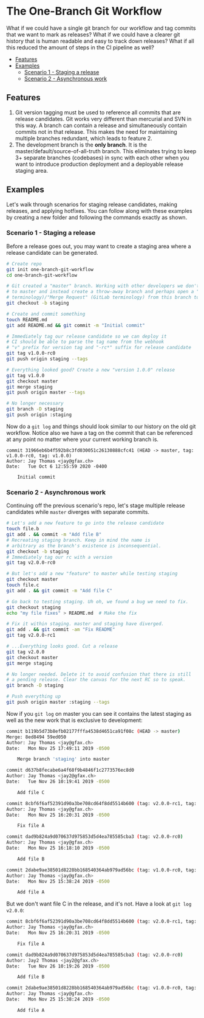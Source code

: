 # The One-Branch Git Workflow

What if we could have a single git branch for our workflow and tag commits that we want to mark as releases?
What if we could have a clearer git history that is human readable and easy to track down releases?
What if all this reduced the amount of steps in the CI pipeline as well?

<!-- START doctoc generated TOC please keep comment here to allow auto update -->
<!-- DON'T EDIT THIS SECTION, INSTEAD RE-RUN doctoc TO UPDATE -->
- [Features](#features)
- [Examples](#examples)
  - [Scenario 1 - Staging a release](#scenario-1---staging-a-release)
  - [Scenario 2 - Asynchronous work](#scenario-2---asynchronous-work)

<!-- END doctoc generated TOC please keep comment here to allow auto update -->


## Features

1. Git version tagging must be used to reference all commits that are release candidates. Git works very different than mercurial and SVN in this way. A branch can contain a release and simultaneously contain commits not in that release. This makes the need for maintaining multiple branches redundant, which leads to feature 2.
2. The development branch is the **only branch**. It is the master/default/source-of-all-truth branch. This eliminates trying to keep 3+ separate branches (codebases) in sync with each other when you want to introduce production deployment and a deployable release staging area.

## Examples

Let's walk through scenarios for staging release candidates, making releases, and applying hotfixes.
You can follow along with these examples by creating a new folder and following the commands exactly as shown.

### Scenario 1 - Staging a release

Before a release goes out, you may want to create a staging area where a release candidate can be generated.

```bash
# Create repo
git init one-branch-git-workflow 
cd one-branch-git-workflow

# Git created a "master" branch. Working with other developers we don't want to commit directly
# to master and instead create a throw-away branch and perhaps open a "Pull Request" (GitHub
# terminology)/"Merge Request" (GitLab terminology) from this branch to master.
git checkout -b staging

# Create and commit something
touch README.md
git add README.md && git commit -m "Initial commit"

# Immediately tag our release candidate so we can deploy it
# CI should be able to parse the tag name from the webhook
# "v" prefix for version tag and "-rc*" suffix for release candidate
git tag v1.0.0-rc0
git push origin staging --tags

# Everything looked good? Create a new "version 1.0.0" release
git tag v1.0.0
git checkout master
git merge staging
git push origin master --tags

# No longer necessary
git branch -D staging
git push origin :staging
```

Now do a `git log` and things should look similar to our history on the old git workflow.
Notice also we have a tag on the commit that can be referenced at any point no matter where your current working branch is.

```
commit 31966eb6b4f592b8c3fd030051c26130888cfc41 (HEAD -> master, tag: v1.0.0-rc0, tag: v1.0.0)
Author: Jay Thomas <jay@gfax.ch>
Date:   Tue Oct 6 12:55:59 2020 -0400

    Initial commit
```

### Scenario 2 - Asynchronous work

Continuing off the previous scenario's repo, let's stage multiple release candidates while `master` diverges with separate commits.

```bash
# Let's add a new feature to go into the release candidate
touch file.b
git add . && commit -m "Add file B"
# Recreating staging branch. Keep in mind the name is
# arbitrary as the branch's existence is inconsequential.
git checkout -b staging
# Immediately tag our rc with a version
git tag v2.0.0-rc0

# But let's add a new "feature" to master while testing staging
git checkout master
touch file.c
git add . && git commit -m "Add file C"

# Go back to testing staging. Uh oh, we found a bug we need to fix.
git checkout staging
echo "my file fixes" > README.md  # Make the fix

# Fix it within staging. master and staging have diverged.
git add . && git commit -am "Fix README"
git tag v2.0.0-rc1

# ...Everything looks good. Cut a release
git tag v2.0.0
git checkout master
git merge staging

# No longer needed. Delete it to avoid confusion that there is still
# a pending release. Clear the canvas for the next RC so to speak.
git branch -D staging

# Push everything up
git push origin master :staging --tags
```

Now if you `git log` on master you can see it contains the latest staging as well as the new work that is exclusive to development:

```bash
commit b119b5d73b8efb02177fffa4538d4651ca91f08c (HEAD -> master)
Merge: 8ed8494 59ed050
Author: Jay Thomas <jay@gfax.ch>
Date:   Mon Nov 25 17:49:11 2019 -0500

    Merge branch 'staging' into master

commit d637b8fecabe6a4f68f9b4846f1c2773576ec8d0
Author: Jay Thomas <jay2@gfax.ch>
Date:   Tue Nov 26 10:19:41 2019 -0500

    Add file C

commit 8cbf6f6af52391d90a3be708cd64f8dd5514b600 (tag: v2.0.0-rc1, tag: v2.0.0)
Author: Jay Thomas <jay@gfax.ch>
Date:   Mon Nov 25 16:20:31 2019 -0500

    Fix file A

commit dad9b824a9d070637d975853d5d4ea785585cba3 (tag: v2.0.0-rc0)
Author: Jay Thomas <jay@gfax.ch>
Date:   Mon Nov 25 16:18:10 2019 -0500

    Add file B

commit 2dabe9ae38501d8228bb168540364ab979ad56bc (tag: v1.0.0-rc0, tag: v1.0.0)
Author: Jay Thomas <jay@gfax.ch>
Date:   Mon Nov 25 15:38:24 2019 -0500

    Add file A
```

But we don't want file C in the release, and it's not. Have a look at `git log v2.0.0`:

```bash
commit 8cbf6f6af52391d90a3be708cd64f8dd5514b600 (tag: v2.0.0-rc1, tag: v2.0.0)
Author: Jay Thomas <jay@gfax.ch>
Date:   Mon Nov 25 16:20:31 2019 -0500

    Fix file A

commit dad9b824a9d070637d975853d5d4ea785585cba3 (tag: v2.0.0-rc0)
Author: Jay2 Thomas <jay2@gfax.ch>
Date:   Tue Nov 26 10:19:26 2019 -0500

    Add file B

commit 2dabe9ae38501d8228bb168540364ab979ad56bc (tag: v1.0.0-rc0, tag: v1.0.0)
Author: Jay Thomas <jay@gfax.ch>
Date:   Mon Nov 25 15:38:24 2019 -0500

    Add file A
```

